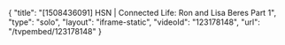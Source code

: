 {
    "title": "[1508436091] HSN | Connected Life: Ron and Lisa Beres Part 1",
    "type": "solo",
    "layout": "iframe-static",
    "videoId": "123178148",
    "url": "\/tvpembed\/123178148"
}